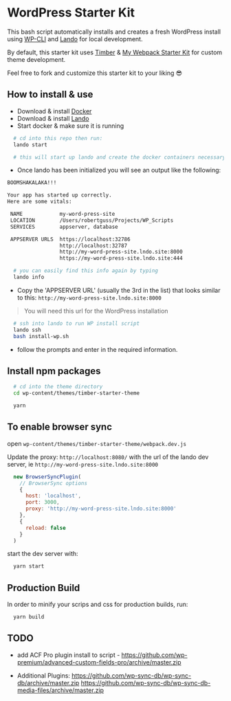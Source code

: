 # WordPress Starter Kit

This bash script automatically installs and creates a fresh WordPress install using [WP-CLI](https://make.wordpress.org/cli/handbook/) and [Lando](https://docs.devwithlando.io/) for local development.

By default, this starter kit uses [Timber](https://www.upstatement.com/timber/) & [My Webpack Starter Kit](https://github.com/robertguss/WordPress-Starter-Kit) for custom theme development.

Feel free to fork and customize this starter kit to your liking 😎

## How to install & use

- Download & install [Docker](https://docs.docker.com/install/)
- Download & install [Lando](https://docs.devwithlando.io/)
- Start docker & make sure it is running

```bash
  # cd into this repo then run:
  lando start

  # this will start up lando and create the docker containers necessary for WordPress
```

- Once lando has been initialized you will see an output like the following:

```bash
BOOMSHAKALAKA!!!

Your app has started up correctly.
Here are some vitals:

 NAME            my-word-press-site
 LOCATION        /Users/robertguss/Projects/WP_Scripts
 SERVICES        appserver, database

 APPSERVER URLS  https://localhost:32786
                 http://localhost:32787
                 http://my-word-press-site.lndo.site:8000
                 https://my-word-press-site.lndo.site:444
```

```bash
  # you can easily find this info again by typing
  lando info
```

- Copy the 'APPSERVER URL' (usually the 3rd in the list) that looks similar to this: `http://my-word-press-site.lndo.site:8000`

> You will need this url for the WordPress installation

```bash
  # ssh into lando to run WP install script
  lando ssh
  bash install-wp.sh
```

- follow the prompts and enter in the required information.

## Install npm packages

```bash
  # cd into the theme directory
  cd wp-content/themes/timber-starter-theme

  yarn
```

## To enable browser sync

open `wp-content/themes/timber-starter-theme/webpack.dev.js`

Update the proxy: `http://localhost:8080/` with the url of the lando dev server, ie `http://my-word-press-site.lndo.site:8000`

```javascript
  new BrowserSyncPlugin(
    // BrowserSync options
    {
      host: 'localhost',
      port: 3000,
      proxy: 'http://my-word-press-site.lndo.site:8000'
    },
    {
      reload: false
    }
  )
```

start the dev server with:

```bash
  yarn start
```

## Production Build

In order to minify your scrips and css for production builds, run:

```bash
  yarn build
```

## TODO

* add ACF Pro plugin install to script - https://github.com/wp-premium/advanced-custom-fields-pro/archive/master.zip

* Additional Plugins:
  https://github.com/wp-sync-db/wp-sync-db/archive/master.zip
  https://github.com/wp-sync-db/wp-sync-db-media-files/archive/master.zip